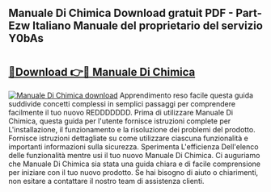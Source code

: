 ## Manuale Di Chimica Download gratuit PDF - Part-Ezw Italiano Manuale del proprietario del servizio Y0bAs

# <h2><a href="http://dfcr3f.blite.top/?on=Manuale+Di+Chimica">🔗Download 👉🔴 Manuale Di Chimica</a></h2>

[![Manuale Di Chimica download](https://i.imgur.com/lujVjoI.png)](http://dfcr3f.blite.top/?on=Manuale+Di+Chimica)
Apprendimento reso facile questa guida suddivide concetti complessi in semplici passaggi per comprendere facilmente il tuo nuovo REDDDDDDD. Prima di utilizzare Manuale Di Chimica, questa guida per l'utente fornisce istruzioni complete per L'installazione, il funzionamento e la risoluzione dei problemi del prodotto. Fornisce istruzioni dettagliate su come utilizzare ciascuna funzionalità e importanti informazioni sulla sicurezza. Sperimenta L'efficienza Dell'elenco delle funzionalità mentre usi il tuo nuovo Manuale Di Chimica. Ci auguriamo che Manuale Di Chimica sia stata una guida chiara e di facile comprensione per iniziare con il tuo nuovo prodotto. Se hai bisogno di aiuto o chiarimenti, non esitare a contattare il nostro team di assistenza clienti.
